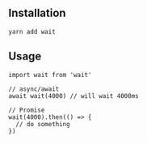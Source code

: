 ## Installation

```
yarn add wait
```

## Usage

```
import wait from 'wait'

// async/await
await wait(4000) // will wait 4000ms

// Promise
wait(4000).then(() => {
  // do something
})
